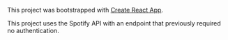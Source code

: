 This project was bootstrapped with [Create React App](https://github.com/facebookincubator/create-react-app).

This project uses the Spotify API with an endpoint that previously required no authentication.